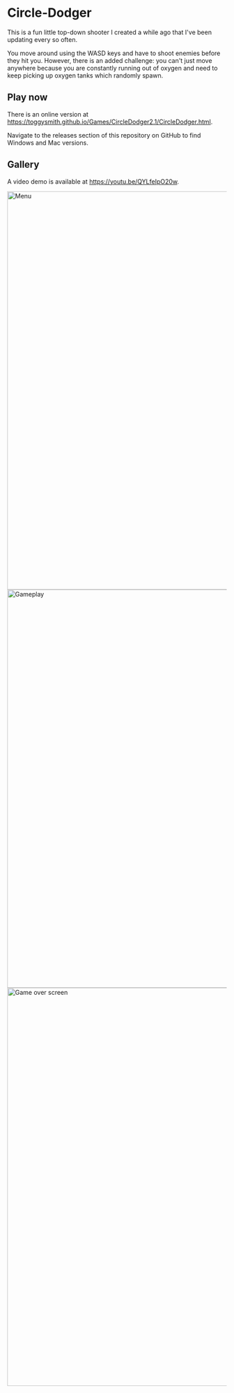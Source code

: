 # Circle-Dodger
 
This is a fun little top-down shooter I created a while ago that I've been updating every so often.

You move around using the WASD keys and have to shoot enemies before they hit you. However, there is an added challenge: you can't just move anywhere because you are constantly running out of oxygen and need to keep picking up oxygen tanks which randomly spawn.

## Play now

There is an online version at https://toggysmith.github.io/Games/CircleDodger2.1/CircleDodger.html.

Navigate to the releases section of this repository on GitHub to find Windows and Mac versions.

## Gallery

A video demo is available at https://youtu.be/QYLfeIpO20w.

<img width="912" alt="Menu" src="https://user-images.githubusercontent.com/61121030/115446626-68b78980-a20f-11eb-9a86-6ad594abd375.png">

<img width="912" alt="Gameplay" src="https://user-images.githubusercontent.com/61121030/115446656-710fc480-a20f-11eb-8dcc-ce12940afd93.png">

<img width="912" alt="Game over screen" src="https://user-images.githubusercontent.com/61121030/115446638-6ce3a700-a20f-11eb-855f-314b45d6410a.png">

